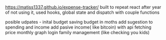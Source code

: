 https://matiss1337.github.io/expense-tracker/
built to repeat react after year of not using it, used hooks, global state and dispatch with couple functions

posible udpates - inital budget
saving budget in moths
add sugestion to spending and income
add pasive income( like bitcoin) with api fetching price
monthly graph
login
family management (like checking you kids)
